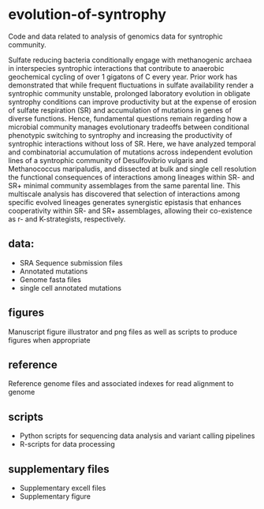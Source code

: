# evolution-of-syntrophy
Code and data related to analysis of genomics data for syntrophic community.

Sulfate reducing bacteria conditionally engage with methanogenic archaea in interspecies syntrophic interactions that contribute to anaerobic geochemical cycling of over 1 gigatons of C every year.  Prior work has demonstrated that while frequent fluctuations in sulfate availability render a syntrophic community unstable, prolonged laboratory evolution in obligate syntrophy conditions can improve productivity but at the expense of erosion of sulfate respiration (SR) and accumulation of mutations in genes of diverse functions. Hence, fundamental questions remain regarding how a microbial community manages evolutionary tradeoffs between conditional phenotypic switching to syntrophy and increasing the productivity of syntrophic interactions without loss of SR. Here, we have analyzed temporal and combinatorial accumulation of mutations across independent evolution lines of a syntrophic community of Desulfovibrio vulgaris and Methanococcus maripaludis, and dissected at bulk and single cell resolution the functional consequences of interactions among lineages within SR- and SR+ minimal community assemblages from the same parental line. This multiscale analysis has discovered that selection of interactions among specific evolved lineages generates synergistic epistasis that enhances cooperativity within SR- and SR+ assemblages, allowing their co-existence as r- and K-strategists, respectively.

## data:
* SRA Sequence submission files
* Annotated mutations
* Genome fasta files
* single cell annotated mutations

## figures
Manuscript figure illustrator and png files as well as scripts to produce figures when appropriate

## reference
Reference genome files and associated indexes for read alignment to genome

## scripts
* Python scripts for sequencing data analysis and variant calling pipelines
* R-scripts for data processing

## supplementary files
* Supplementary excell files
* Supplementary figure

